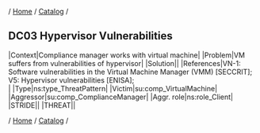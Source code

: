 / [Home](/acctp/) / [Catalog](/acctp/catalog/) /

## DC03 Hypervisor Vulnerabilities

|Context|Compliance manager works with virtual machine|
|Problem|VM suffers from vulnerabilities of hypervisor|
|Solution||
|References|VN-1: Software vulnerabilities in the Virtual Machine Manager (VMM) [SECCRIT];<br /> V5: Hypervisor vulnerabilities [ENISA];<br />|
|Type|ns:type_ThreatPattern|
|Victim|su:comp_VirtualMachine|
|Aggressor|su:comp_ComplianceManager|
|Aggr. role|ns:role_Client|
|STRIDE||
|THREAT||

/ [Home](/acctp/) / [Catalog](/acctp/catalog/) /
